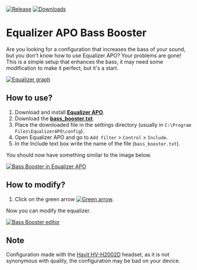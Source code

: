 [![Release](https://img.shields.io/github/v/release/KaioHSG/equalizer-apo-bass-booster?color=green)](https://github.com/KaioHSG/equalizer-apo-bass-booster/releases/latest)
[![Downloads](https://img.shields.io/github/downloads/KaioHSG/equalizer-apo-bass-booster/total)](https://github.com/KaioHSG/equalizer-apo-bass-booster/releases)

# Equalizer APO Bass Booster

Are you looking for a configuration that increases the bass of your sound, but you don't know how to use Equalizer APO? 
Your problems are gone! This is a simple setup that enhances the bass, it may need some modification to make it perfect, 
but it's a start.

[![Equalizer graph](https://user-images.githubusercontent.com/96930584/224847547-e498f70f-72da-413b-8a55-e55551bb2879.png)](#)

## How to use?

1. Download and install [**Equalizer APO**](https://equalizerapo.com/download.html).
2. Download the [**bass_booster.txt**](https://github.com/KaioHSG/equalizer-apo-bass-booster/releases/latest).
3. Place the downloaded file in the settings directory (usually in `C:\Program Files\EqualizerAPO\config`).
4. Open Equalizer APO and go to `Add filter` > `Control` > `Include`.
5. In the Include text box write the name of the file (`bass_booster.txt`).

You should now have something similar to the image below.

[![Bass Booster in Equalizer APO](https://user-images.githubusercontent.com/96930584/224846969-6a2d93f8-e272-4756-b5a1-8be654b39f89.png)](#)

## How to modify?

1. Click on the green arrow [![Green arrow](https://github.com/KaioHSG/EqualizerApoBassBooster/assets/96930584/df7148eb-b582-4b0a-a1a3-7124d2c9b74e.png)](#).

Now you can modify the equalizer.

[![Bass Booster editor](https://user-images.githubusercontent.com/96930584/224845906-8d81705c-c2c2-4e9a-bd07-5177ee5f28b5.png)](#)

## Note

Configuration made with the [Havit HV-H2002D](https://havitsmart.com/products/h2002d-gaming-headphones) headset, as it is not 
synonymous with quality, the configuration may be bad on your device.
